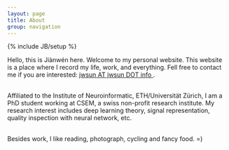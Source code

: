 ```yaml
---
layout: page
title: About
group: navigation
---
```

{% include JB/setup %}

Hello, this is Jiànwén here. Welcome to my personal website. This website is a place where I record my life, work, and everything. Fell free to contact me if you are interested: 
<a href="mailto:jwsun@jwsun.info">jwsun AT jwsun DOT info </a>.<br><br>

Affiliated to the Institute of Neuroinformatic, ETH/Universität Zürich, I am a PhD student
working at CSEM, a swiss non-profit research institute. My research interest includes deep learning theory, signal 
representation, quality inspection with neural network, etc.<br><br>

Besides work, I like reading, photograph, cycling and fancy food. =)<br>

